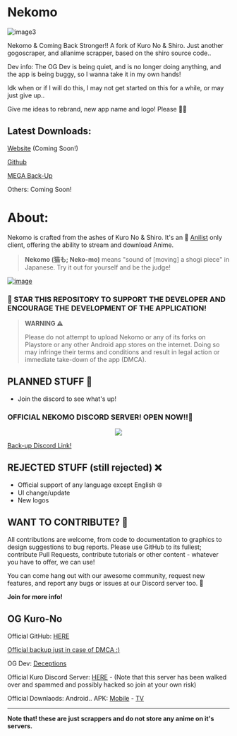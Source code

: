 # Nekomo

![image3](https://github.com/MarshMeadow/Nekomo/assets/88599122/a72d9ddd-fa3e-4fc5-9646-46138b29f30a)

Nekomo & Coming Back Stronger!! A fork of Kuro No & Shiro. Just another gogoscraper, and allanime scrapper, based on the shiro source code..

Dev info: The OG Dev is being quiet, and is no longer doing anything, and the app is being buggy, so I wanna take it in my own hands! 

Idk when or if I will do this, I may not get started on this for a while, or may just give up..

Give me ideas to rebrand, new app name and logo! Please 🙏🥺

**Latest Downloads:**
----
[Website]() (Coming Soon!)

<i class="fa fa-github" style="font-size:48px;color:red"></i> [Github](https://github.com/MarshMeadow/Nekomo/releases)

[MEGA Back-Up](https://mega.nz/folder/tD9ilL5Q#gjDd7fhsSWkPdicStaQYqg)

Others: Coming Soon!

# **About:**

Nekomo is crafted from the ashes of Kuro No & Shiro. It's an 🎌 [Anilist](https://anilist.co/) only client, offering the ability to stream and download Anime.

> **Nekomo (猫も; Neko-mo)** means "sound of [moving] a shogi piece" in Japanese. Try it out for yourself and be the judge!

[![image](https://github.com/MarshMeadow/Nekomo/assets/88599122/e9eeda3c-dc8f-46e5-84f3-bae4cc551d28)](https://ko-fi.com/marshmeadow)

### 🚀 STAR THIS REPOSITORY TO SUPPORT THE DEVELOPER AND ENCOURAGE THE DEVELOPMENT OF THE APPLICATION!

> **WARNING ⚠️**
> 
> Please do not attempt to upload Nekomo or any of its forks on Playstore or any other Android app stores on the internet. Doing so may infringe their terms and conditions and result in legal action or immediate take-down of the app (DMCA).

## PLANNED STUFF 📝

- Join the discord to see what's up! 

### OFFICIAL NEKOMO DISCORD SERVER! OPEN NOW!!🚀

<p align="center">
   <a href="https://discord.com/invite/E4Ezmgg7Ka">
      <img src="https://images-wixmp-ed30a86b8c4ca887773594c2.wixmp.com/f/dfb00471-ff2a-408e-a085-5e722a9a0cc0/db0lvt8-6d2a5cb1-3a30-4371-8bab-c97b8a69df98.png?token=eyJ0eXAiOiJKV1QiLCJhbGciOiJIUzI1NiJ9.eyJzdWIiOiJ1cm46YXBwOjdlMGQxODg5ODIyNjQzNzNhNWYwZDQxNWVhMGQyNmUwIiwiaXNzIjoidXJuOmFwcDo3ZTBkMTg4OTgyMjY0MzczYTVmMGQ0MTVlYTBkMjZlMCIsIm9iaiI6W1t7InBhdGgiOiJcL2ZcL2RmYjAwNDcxLWZmMmEtNDA4ZS1hMDg1LTVlNzIyYTlhMGNjMFwvZGIwbHZ0OC02ZDJhNWNiMS0zYTMwLTQzNzEtOGJhYi1jOTdiOGE2OWRmOTgucG5nIn1dXSwiYXVkIjpbInVybjpzZXJ2aWNlOmZpbGUuZG93bmxvYWQiXX0.DwCBSmipmF_tFvDSx_nTIk7m5LzQ8pipxUsJMdOvwII">
   </a>
</p>

[Back-up Discord Link!](https://discord.com/invite/E4Ezmgg7Ka)

## REJECTED STUFF (still rejected) ❌

- Official support of any language except English 🌐
- UI change/update
- New logos

## WANT TO CONTRIBUTE? 🤝

All contributions are welcome, from code to documentation to graphics to design suggestions to bug reports. Please use GitHub to its fullest; contribute Pull Requests, contribute tutorials or other content - whatever you have to offer, we can use!

You can come hang out with our awesome community, request new features, and report any bugs or issues at our Discord server too. 📣

**Join for more info!**

OG Kuro-No
----

Official GitHub: [HERE](https://github.com/deceptions/no)

[Official backup just in case of DMCA :)](https://gitee.com/deceptionss/no)

OG Dev: [Deceptions](https://github.com/deceptions)

Official Kuro Discord Server: [HERE](https://discord.gg/YgeFkTMmxh) - (Note that this server has been walked over and spammed and possibly hacked so join at your own risk)

Official Downlaods: Android.. APK: [Mobile](https://github.com/deceptions/no/releases/download/2.2.3/2.2.3.apk) - [TV](https://github.com/deceptions/no/releases/download/2.2.3/2.2.3-TV.apk)

----

**Note that! these are just scrappers and do not store any anime on it's servers.**
